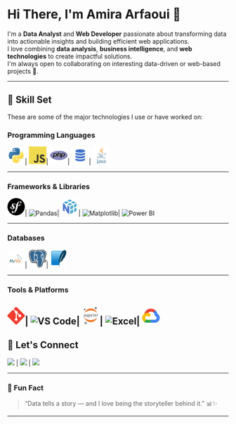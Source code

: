 <h1>Hi There, I'm Amira Arfaoui 👋</h1>

I'm a **Data Analyst** and **Web Developer** passionate about transforming data into actionable insights and building efficient web applications.  
I love combining **data analysis**, **business intelligence**, and **web technologies** to create impactful solutions.  
I'm always open to collaborating on interesting data-driven or web-based projects 🚀.

---

## 🧠 Skill Set

These are some of the major technologies I use or have worked on:

### **Programming Languages**

<img title="Python" alt="Python" width="40px" src="https://raw.githubusercontent.com/github/explore/master/topics/python/python.png" />|
<img title="JavaScript" alt="JavaScript" width="40px" src="https://raw.githubusercontent.com/github/explore/master/topics/javascript/javascript.png" />|
<img title="PHP" alt="PHP" width="40px" src="https://raw.githubusercontent.com/github/explore/master/topics/php/php.png" />|
<img title="SQL" alt="SQL" width="40px" src="https://raw.githubusercontent.com/github/explore/master/topics/sql/sql.png" />|
<img title="Java" alt="Java" width="40px" src="https://raw.githubusercontent.com/github/explore/master/topics/java/java.png" />


---

### **Frameworks & Libraries**

<img title="Symfony" alt="Symfony" width="40px" src="https://raw.githubusercontent.com/github/explore/master/topics/symfony/symfony.png" />|
<img title="Pandas" alt="Pandas" width="40px" src="https://raw.githubusercontent.com/github/explore/master/topics/pandas/pandas.png" />|
<img title="Numpy" alt="Numpy" width="40px" src="https://raw.githubusercontent.com/github/explore/master/topics/numpy/numpy.png" />|
<img title="Matplotlib" alt="Matplotlib" width="40px" src="https://raw.githubusercontent.com/github/explore/master/topics/matplotlib/matplotlib.png" />|
<img title="Power BI" alt="Power BI" width="40px" src="https://cdn.worldvectorlogo.com/logos/power-bi.svg" />

---

### **Databases**

<img title="MySQL" alt="MySQL" width="40px" src="https://raw.githubusercontent.com/github/explore/master/topics/mysql/mysql.png" />|
<img title="PostgreSQL" alt="PostgreSQL" width="40px" src="https://raw.githubusercontent.com/github/explore/master/topics/postgresql/postgresql.png" />|
<img title="SQLite" alt="SQLite" width="40px" src="https://raw.githubusercontent.com/github/explore/master/topics/sqlite/sqlite.png" />

---

### **Tools & Platforms**

<img title="Git" alt="Git" width="40px" src="https://raw.githubusercontent.com/github/explore/master/topics/git/git.png" />|
<img title="VS Code" alt="VS Code" width="40px" src="https://img.icons8.com/fluent/48/000000/visual-studio-code-2019.png" />|
<img title="Jupyter Notebook" alt="Jupyter" width="40px" src="https://raw.githubusercontent.com/github/explore/master/topics/jupyter-notebook/jupyter-notebook.png" />|
<img title="Excel" alt="Excel" width="40px" src="https://cdn-icons-png.flaticon.com/512/732/732220.png" />|
<img title="Google Cloud" alt="Google Cloud" width="40px" src="https://raw.githubusercontent.com/github/explore/master/topics/google-cloud/google-cloud.png" />
---

## 🤝 Let's Connect

<a href="https://www.linkedin.com/in/amiraarfaoui/"><img src="https://cdn2.iconfinder.com/data/icons/social-media-2285/512/1_Linkedin_unofficial_colored_svg-128.png" width="40"></a> |
<a href="mailto:arfaouiamira716@gmail.com"><img src="https://cdn-icons-png.flaticon.com/512/281/281769.png" width="40"></a> |
<a href="https://github.com/arfaouimira"><img src="https://cdn-icons-png.flaticon.com/512/25/25231.png" width="40"></a>


---

### 🎯 Fun Fact
> “Data tells a story — and I love being the storyteller behind it.” 📊✨

---

